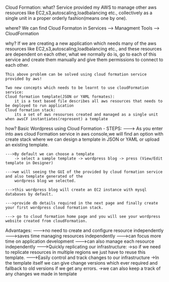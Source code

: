 Cloud Formation:
what?
    Service provided my AWS to manage other aws resources like EC2,s3,autoscaling,loadbalancing etc.,
    collectively as a single unit in a proper orderly fashion(means one by one).

where?
    We can find Cloud Formaton in Services --> Managment Tools --> CloudFormation

why?
    If we are creating a new application which needs many of the aws resources like EC2,s3,autoscaling,loadbalancing etc., and these resources are dependent on each other, what we normally do is, go to each of this service and create them manually and give them permissions to connect to each other.

    This above problem can be solved using cloud formation service provided by aws!

    Two new concepts which needs to be learnt to use cloudFormation service:
    Cloud formation template(JSON or YAML formates):
        it is a text based file describes all aws resources that needs to be deployed to run application
    Cloud formation stack:
        its a set of aws resourses created and managed as a single unit when awsCF instantiates(represent) a template

how?
    Basic Wordpress using Cloud Formation - STEPS:
    ---> As you enter into aws cloud Formation service in aws console,we will find an option with create stack where we can design a template in JSON or YAML or upload an existing template.

    --->By default we can choose a template 
        -> select a sample template -> wordpress blog -> press (View/Edit template in Designer)

    --->we will seeing the GUI of the provided by cloud formation service and also template generated of the 
        wordpress blog we selected.
    
    --->this wordpress blog will create an EC2 instance with mysql databases by default.

    --->provide db details required in the next page and finally create your first wordpress cloud formation stack.

    ---> go to cloud formation home page and you will see your wordpress website created from cloudFormation.

Advantages:
    --->no need to create and configure resource independently
    --->saves time managing resources independently
    --->can focus more time on application development
    --->can also manage each resource independently
    --->Quickly replicating our infrastructure:
        ->so if we need to replicate resources in multiple regions we just have to reuse this template.
    --->Easily control and track changes to our infrastructure
        ->In the template itself we can give change versions which ever required and fallback to old versions if we     get any errors.
        ->we can also keep a track of any changes we made in template


    


